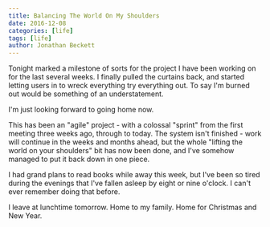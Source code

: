 ```yaml
---
title: Balancing The World On My Shoulders
date: 2016-12-08
categories: [life]
tags: [life]
author: Jonathan Beckett
---
```


Tonight marked a milestone of sorts for the project I have been working on for the last several weeks. I finally pulled the curtains back, and started letting users in to wreck everything try everything out. To say I'm burned out would be something of an understatement.

I'm just looking forward to going home now.

This has been an "agile" project - with a colossal "sprint" from the first meeting three weeks ago, through to today. The system isn't finished - work will continue in the weeks and months ahead, but the whole "lifting the world on your shoulders" bit has now been done, and I've somehow managed to put it back down in one piece.

I had grand plans to read books while away this week, but I've been so tired during the evenings that I've fallen asleep by eight or nine o'clock. I can't ever remember doing that before.

I leave at lunchtime tomorrow. Home to my family. Home for Christmas and New Year.
